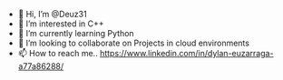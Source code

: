 - 👋 Hi, I’m @Deuz31
- 👀 I’m interested in C++
- 🌱 I’m currently learning Python
- 💞️ I’m looking to collaborate on Projects in cloud environments 
- 📫 How to reach me..
  https://www.linkedin.com/in/dylan-euzarraga-a77a86288/

<!---
Deuz31/Deuz31 is a ✨ special ✨ repository because its `README.md` (this file) appears on your GitHub profile.
You can click the Preview link to take a look at your changes.
--->
